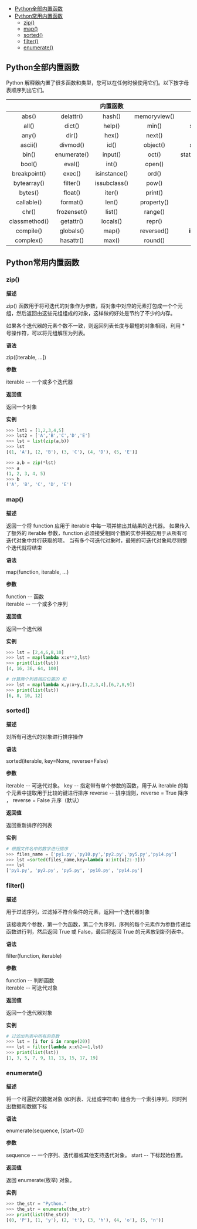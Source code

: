 - [Python全部内置函数](#python%e5%85%a8%e9%83%a8%e5%86%85%e7%bd%ae%e5%87%bd%e6%95%b0)
- [Python常用内置函数](#python%e5%b8%b8%e7%94%a8%e5%86%85%e7%bd%ae%e5%87%bd%e6%95%b0)
  - [zip()](#zip)
  - [map()](#map)
  - [sorted()](#sorted)
  - [filter()](#filter)
  - [enumerate()](#enumerate)

## Python全部内置函数

Python 解释器内置了很多函数和类型，您可以在任何时候使用它们。以下按字母表顺序列出它们。  


|               |             |   内置函数   |              |                |
| :-----------: | :---------: | :----------: | :----------: | :------------: |
|     abs()     |  delattr()  |    hash()    | memoryview() |     set()      |
|     all()     |   dict()    |    help()    |    min()     |   setattr()    |
|     any()     |    dir()    |    hex()     |    next()    |    slice()     |
|    ascii()    |  divmod()   |     id()     |   object()   |    sorted()    |
|     bin()     | enumerate() |   input()    |    oct()     | staticmethod() |
|    bool()     |   eval()    |    int()     |    open()    |     str()      |
| breakpoint()  |   exec()    | isinstance() |    ord()     |     sum()      |
|  bytearray()  |  filter()   | issubclass() |    pow()     |    super()     |
|    bytes()    |   float()   |    iter()    |   print()    |    tuple()     |
|  callable()   |  format()   |    len()     |  property()  |     type()     |
|     chr()     | frozenset() |    list()    |   range()    |     vars()     |
| classmethod() |  getattr()  |   locals()   |    repr()    |     zip()      |
|   compile()   |  globals()  |    map()     |  reversed()  |  __import__()  |
|   complex()   |  hasattr()  |    max()     |   round()    |                |

## Python常用内置函数

### zip()

**描述**  

zip() 函数用于将可迭代的对象作为参数，将对象中对应的元素打包成一个个元组，然后返回由这些元组组成的对象，这样做的好处是节约了不少的内存。

如果各个迭代器的元素个数不一致，则返回列表长度与最短的对象相同，利用 * 号操作符，可以将元组解压为列表。  

**语法**  

zip([iterable, ...])

**参数**

iterable -- 一个或多个迭代器  

**返回值**

返回一个对象

**实例**

```python
>>> lst1 = [1,2,3,4,5]
>>> lst2 = ['A','B','C','D','E']
>>> lst = list(zip(a,b))
>>> lst
[(1, 'A'), (2, 'B'), (3, 'C'), (4, 'D'), (5, 'E')]

>>> a,b = zip(*lst)
>>> a
(1, 2, 3, 4, 5)
>>> b
('A', 'B', 'C', 'D', 'E')
```

### map()

**描述**

返回一个将 function 应用于 iterable 中每一项并输出其结果的迭代器。 如果传入了额外的 iterable 参数，function 必须接受相同个数的实参并被应用于从所有可迭代对象中并行获取的项。 当有多个可迭代对象时，最短的可迭代对象耗尽则整个迭代就将结束

**语法**

map(function, iterable, ...)

**参数**

function -- 函数  
iterable -- 一个或多个序列

**返回值**

返回一个迭代器

**实例**

```python
>>> lst = [2,4,6,8,10]
>>> lst = map(lambda x:x**2,lst)
>>> print(list(lst))
[4, 16, 36, 64, 100]

# 计算两个列表相应位置的 和
>>> lst = map(lambda x,y:x+y,[1,2,3,4],[6,7,8,9])
>>> print(list(lst))
[6, 8, 10, 12]
```

### sorted()

**描述**
 
对所有可迭代的对象进行排序操作

**语法**

sorted(iterable, key=None, reverse=False) 

**参数**

iterable -- 可迭代对象。
key -- 指定带有单个参数的函数，用于从 iterable 的每个元素中提取用于比较的键进行排序
reverse -- 排序规则，reverse = True 降序 ， reverse = False 升序（默认）

**返回值**  

返回重新排序的列表

**实例**

```python
# 根据文件名中的数字进行排序
>>> files_name = ['py1.py','py10.py','py2.py','py5.py','py14.py']
>>> lst =sorted(files_name,key=lambda x:int(x[2:-3]))
>>> lst
['py1.py', 'py2.py', 'py5.py', 'py10.py', 'py14.py']
```

### filter()

**描述**
 
用于过滤序列，过滤掉不符合条件的元素，返回一个迭代器对象

该接收两个参数，第一个为函数，第二个为序列，序列的每个元素作为参数传递给函数进行判，然后返回 True 或 False，最后将返回 True 的元素放到新列表中。

**语法**

filter(function, iterable)

**参数**

function -- 判断函数  
iterable -- 可迭代对象

**返回值**

返回一个迭代器对象

**实例**

```python
# 过滤出列表中所有的奇数
>>> lst = [i for i in range(20)]
>>> lst = filter(lambda x:x%2==1,lst)
>>> print(list(lst))
[1, 3, 5, 7, 9, 11, 13, 15, 17, 19]
```

### enumerate()

**描述**
 
将一个可遍历的数据对象 (如列表、元组或字符串) 组合为一个索引序列，同时列出数据和数据下标

**语法**

enumerate(sequence, [start=0])

**参数**

sequence -- 一个序列、迭代器或其他支持迭代对象。
start -- 下标起始位置。

**返回值**

返回 enumerate(枚举) 对象。

**实例**

```python
>>> the_str = "Python."
>>> the_str = enumerate(the_str)
>>> print(list(the_str))
[(0, 'P'), (1, 'y'), (2, 't'), (3, 'h'), (4, 'o'), (5, 'n')]
```

